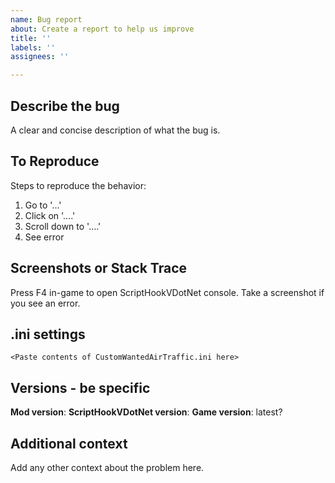 ```yaml
---
name: Bug report
about: Create a report to help us improve
title: ''
labels: ''
assignees: ''

---
```


## Describe the bug
A clear and concise description of what the bug is.

## To Reproduce
Steps to reproduce the behavior:
1. Go to '...'
2. Click on '....'
3. Scroll down to '....'
4. See error


## Screenshots or Stack Trace
Press F4 in-game to open ScriptHookVDotNet console. Take a screenshot if you see an error.


## .ini settings
```
<Paste contents of CustomWantedAirTraffic.ini here>
```

## Versions - be specific
**Mod version**: 
**ScriptHookVDotNet version**:
**Game version**: latest?




## Additional context
Add any other context about the problem here.
